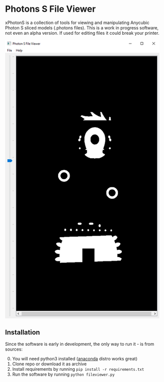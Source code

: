 # Photons S File Viewer

xPhotonS is a collection of tools for viewing and manipulating Anycubic Photon S sliced models (.photons files). This is a work in progress software, not even an alpha version. If used for editing files it could break your printer. 

![alt text](https://github.com/hudbrog/xPhotonS/blob/master/doc/screenshot.png?raw=true "Screenshot")


## Installation
Since the software is early in development, the only way to run it - is from sources:

0. You will need python3 installed ([anaconda](https://www.anaconda.com/download/) distro works great)
1. Clone repo or download it as archive
2. Install requirements by running `pip install -r requirements.txt`
3. Run the software by running `python fileviewer.py`


